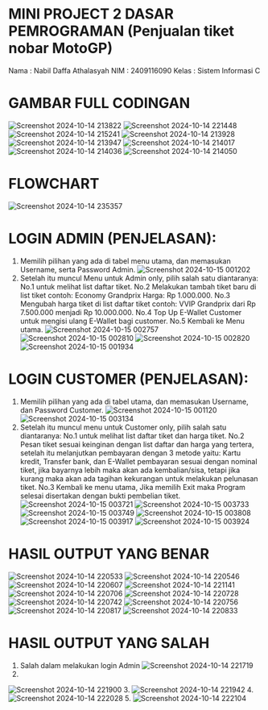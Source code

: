# MINI PROJECT 2 DASAR PEMROGRAMAN (Penjualan tiket nobar MotoGP)

Nama  : Nabil Daffa Athalasyah
NIM   : 2409116090
Kelas : Sistem Informasi C 

# GAMBAR FULL CODINGAN 
![Screenshot 2024-10-14 213822](https://github.com/user-attachments/assets/88e86778-36fa-4d9a-a0bc-fab3faae57b6)
![Screenshot 2024-10-14 221448](https://github.com/user-attachments/assets/8c042f33-ca97-4d34-b0d2-c45532d8ec11)
![Screenshot 2024-10-14 215241](https://github.com/user-attachments/assets/bd139fd7-c1a3-47b3-bb19-6374cb1cef94)
![Screenshot 2024-10-14 213928](https://github.com/user-attachments/assets/99fef526-ea33-4ed0-8323-62a98a9c24cb)
![Screenshot 2024-10-14 213947](https://github.com/user-attachments/assets/066a3e92-a346-456e-a946-73142a12528c)
![Screenshot 2024-10-14 214017](https://github.com/user-attachments/assets/2e122029-e58e-48e1-99e1-f290014ff30f)
![Screenshot 2024-10-14 214036](https://github.com/user-attachments/assets/3760a2f5-0b90-4747-9a16-f43250cfcfd0)
![Screenshot 2024-10-14 214050](https://github.com/user-attachments/assets/83688f72-cf50-405e-9a40-85f7c283d954)

# FLOWCHART
![Screenshot 2024-10-14 235357](https://github.com/user-attachments/assets/81d6f6b8-6483-4bab-b3a0-bbe18c1d99b9)

# LOGIN ADMIN (PENJELASAN):
1. Memilih pilihan yang ada di tabel menu utama, dan memasukan Username, serta Password Admin.
   ![Screenshot 2024-10-15 001202](https://github.com/user-attachments/assets/d41bcf85-848f-4a0d-b47d-578c3682d4a7)
2. Setelah itu muncul Menu untuk Admin only, pilih salah satu diantaranya:
   No.1 untuk melihat list daftar tiket. No.2 Melakukan tambah tiket baru di list tiket contoh: Economy Grandprix Harga: Rp 1.000.000. No.3 Mengubah harga tiket di list daftar tiket contoh: VVIP Grandprix dari Rp 7.500.000 menjadi Rp 10.000.000. No.4 Top Up E-Wallet Customer untuk mengisi ulang E-Wallet bagi customer. No.5 Kembali ke Menu utama.
![Screenshot 2024-10-15 002757](https://github.com/user-attachments/assets/3eb75324-09c5-42f3-95a5-416f52ba5152)
![Screenshot 2024-10-15 002810](https://github.com/user-attachments/assets/f02be9fa-a15a-4401-8d58-b5b85599c231)
![Screenshot 2024-10-15 002820](https://github.com/user-attachments/assets/3b0d7af8-5a36-49c8-9450-02e55ea43c61)
![Screenshot 2024-10-15 001934](https://github.com/user-attachments/assets/0f06621a-8cdd-4ae9-9f90-1b1cbb0747ef)

# LOGIN CUSTOMER (PENJELASAN):
1. Memilih pilihan yang ada di tabel utama, dan memasukan Username, dan Password Customer.
![Screenshot 2024-10-15 001120](https://github.com/user-attachments/assets/25226dc7-3b5b-4ec5-9e59-8f60925c85c0)
![Screenshot 2024-10-15 003134](https://github.com/user-attachments/assets/c8919078-027a-4533-8d61-8c47822b8665)
2. Setelah itu muncul menu untuk Customer only, pilih salah satu diantaranya:
   No.1 untuk melihat list daftar tiket dan harga tiket. No.2 Pesan tiket sesuai keinginan dengan list daftar dan harga yang tertera, setelah itu melanjutkan pembayaran dengan 3 metode yaitu: Kartu kredit, Transfer bank, dan E-Wallet pembayaran sesuai dengan nominal tiket, jika bayarnya lebih maka akan ada kembalian/sisa, tetapi jika kurang maka akan ada tagihan kekurangan untuk melakukan pelunasan tiket. No.3 Kembali ke menu utama, Jika memilih Exit maka Program selesai disertakan dengan bukti pembelian tiket.
![Screenshot 2024-10-15 003721](https://github.com/user-attachments/assets/fe0599f5-bb29-40c7-89bc-5a18c6918893)
![Screenshot 2024-10-15 003733](https://github.com/user-attachments/assets/a880093f-c53c-45ec-baae-7d694e287584)
![Screenshot 2024-10-15 003749](https://github.com/user-attachments/assets/2221c82d-e0fd-4b61-8e63-461c13f74a03)
![Screenshot 2024-10-15 003808](https://github.com/user-attachments/assets/61d0ea33-bb02-4d28-883f-875de2b4a7ce)
![Screenshot 2024-10-15 003917](https://github.com/user-attachments/assets/6ec84092-4f00-4e94-9764-59a75a88735f)
![Screenshot 2024-10-15 003924](https://github.com/user-attachments/assets/35ee1323-a25c-436a-9a9d-fb49f666af41)


# HASIL OUTPUT YANG BENAR
![Screenshot 2024-10-14 220533](https://github.com/user-attachments/assets/28b51384-b921-4989-b0a1-d71d864659af)
![Screenshot 2024-10-14 220546](https://github.com/user-attachments/assets/efe42103-72ca-482c-8c27-34e915a400f6)
![Screenshot 2024-10-14 220607](https://github.com/user-attachments/assets/7861bd93-e620-4c9f-bfe7-cc416bd50724)
![Screenshot 2024-10-14 221141](https://github.com/user-attachments/assets/4df493bf-5575-4821-9064-a5af5701996c)
![Screenshot 2024-10-14 220706](https://github.com/user-attachments/assets/a813d7cd-0c38-427d-b305-055db19d93d0)
![Screenshot 2024-10-14 220728](https://github.com/user-attachments/assets/149cee5d-c033-4e5c-ade4-01733755d036)
![Screenshot 2024-10-14 220742](https://github.com/user-attachments/assets/3ea461d3-5cfc-4d3e-a11d-824652d5ed21)
![Screenshot 2024-10-14 220756](https://github.com/user-attachments/assets/14b5cc17-f339-458a-b3dc-0cd5c084d3de)
![Screenshot 2024-10-14 220817](https://github.com/user-attachments/assets/f7967c21-62ef-40a4-ba5d-9383a41784b0)
![Screenshot 2024-10-14 220833](https://github.com/user-attachments/assets/7f0113ff-9cfa-4a93-bf35-0f6efa70b212)

# HASIL OUTPUT YANG SALAH
1. Salah dalam melakukan login Admin
![Screenshot 2024-10-14 221719](https://github.com/user-attachments/assets/ef6be5ae-a531-4b06-a533-2f0038142d22)
2.
![Screenshot 2024-10-14 221900](https://github.com/user-attachments/assets/c4eb1b65-46cc-4788-8f60-e2b65dfc8ccb)
3.
![Screenshot 2024-10-14 221942](https://github.com/user-attachments/assets/74303541-da9b-4491-9252-73120459fed5)
4.
![Screenshot 2024-10-14 222028](https://github.com/user-attachments/assets/a3b6cd7e-97fd-47c6-94c0-d3f938a99b97)
5.
![Screenshot 2024-10-14 222104](https://github.com/user-attachments/assets/10bfd702-5404-40f4-8288-54ff4c75379a)
